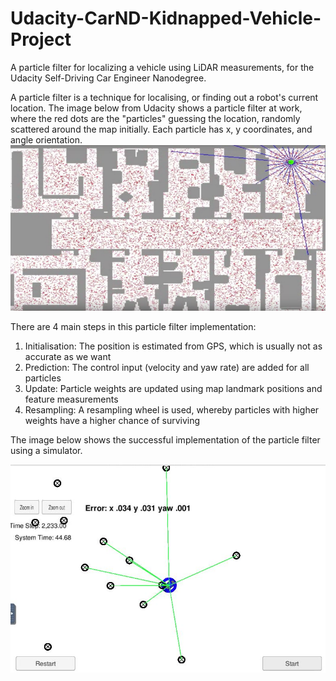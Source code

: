 # Udacity-CarND-Kidnapped-Vehicle-Project
A particle filter for localizing a vehicle using LiDAR measurements, for the Udacity Self-Driving Car Engineer Nanodegree.


A particle filter is a technique for localising, or finding out a robot's current location. The image below from Udacity shows a particle filter at work, where the red dots are the "particles" guessing the location, randomly scattered around the map initially. Each particle has x, y coordinates, and angle orientation.
<img src='https://github.com/leeping-ng/Udacity-CarND-Kidnapped-Vehicle-Project/blob/master/images/Particle%20Filter%20Diagram.png'>

There are 4 main steps in this particle filter implementation:
1. Initialisation: The position is estimated from GPS, which is usually not as accurate as we want
2. Prediction: The control input (velocity and yaw rate) are added for all particles
3. Update: Particle weights are updated using map landmark positions and feature measurements
4. Resampling: A resampling wheel is used, whereby particles with higher weights have a higher chance of surviving

The image below shows the successful implementation of the particle filter using a simulator.

<img src='https://github.com/leeping-ng/Udacity-CarND-Kidnapped-Vehicle-Project/blob/master/images/Simulator.JPG'>
